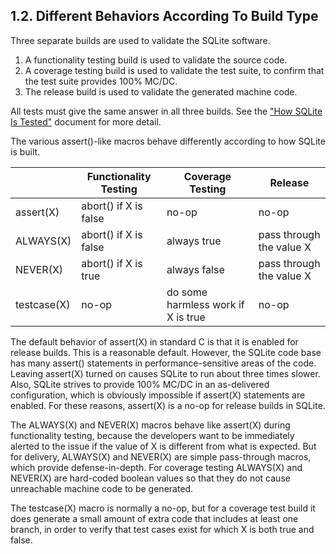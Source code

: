 ## 1\.2\. Different Behaviors According To Build Type


Three separate builds are used to validate the SQLite software.


1. A functionality testing build is used to validate the source code.
2. A coverage testing build is used to validate the test suite, to confirm
 that the test suite provides 100% MC/DC.
3. The release build is used to validate the generated machine code.


All tests must give the same answer in all three
builds. See the ["How SQLite Is Tested"](testing.html) document for more detail.



The various assert()\-like
macros behave differently according to how SQLite is built.





|  | Functionality Testing | Coverage Testing | Release |
| --- | --- | --- | --- |
| assert(X) | abort() if X is false | no\-op | no\-op |
| ALWAYS(X) | abort() if X is false | always true | pass through the value X |
| NEVER(X) | abort() if X is true | always false | pass through the value X |
| testcase(X) | no\-op | do some harmless work if X is true | no\-op |


The default behavior of assert(X) in standard C is that it is enabled
for release builds. This is a reasonable default. However, the
SQLite code base has many assert() statements in performance\-sensitive
areas of the code. Leaving assert(X) turned on causes SQLite to run about
three times slower. Also, SQLite strives to provide 100% MC/DC in an
as\-delivered configuration, which is obviously impossible if assert(X)
statements are enabled. For these reasons, assert(X) is a no\-op for
release builds in SQLite.



The ALWAYS(X) and NEVER(X) macros behave like assert(X) during
functionality testing, because the developers want to be immediately
alerted to the issue if the value of X is different from what is expected.
But for delivery, ALWAYS(X) and NEVER(X) are simple pass\-through macros,
which provide defense\-in\-depth. For coverage testing ALWAYS(X) and NEVER(X)
are hard\-coded boolean values so that they do not cause unreachable
machine code to be generated.



The testcase(X) macro is normally a no\-op, but for a coverage test
build it does generate a small amount of extra code that includes at least
one branch, in order to verify that test cases exist for which X is both
true and false.



